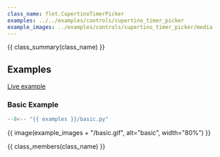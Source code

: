 ```yaml
---
class_name: flet.CupertinoTimerPicker
examples: ../../examples/controls/cupertino_timer_picker
example_images: ../examples/controls/cupertino_timer_picker/media
---
```


{{ class_summary(class_name) }}

## Examples

[Live example](https://flet-controls-gallery.fly.dev/dialogs/cupertinotimerpicker)

### Basic Example

```python
--8<-- "{{ examples }}/basic.py"
```

{{ image(example_images + "/basic.gif", alt="basic", width="80%") }}


{{ class_members(class_name) }}
